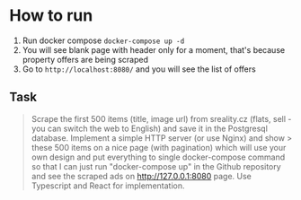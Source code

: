 # How to run
1. Run docker compose `docker-compose up -d`
2. You will see blank page with header only for a moment, that's because property offers are being scraped
3. Go to `http://localhost:8080/` and you will see the list of offers

## Task
> Scrape the first 500 items (title, image url) from sreality.cz (flats, sell - you can switch the web to English) and save it in the Postgresql database. Implement a simple HTTP server (or use Nginx) and show > these 500 items on a nice page (with pagination) which will use your own design and put everything to single docker-compose command so that I can just run "docker-compose up" in the Github repository and see the scraped ads on http://127.0.0.1:8080 page. Use Typescript and React for implementation.
